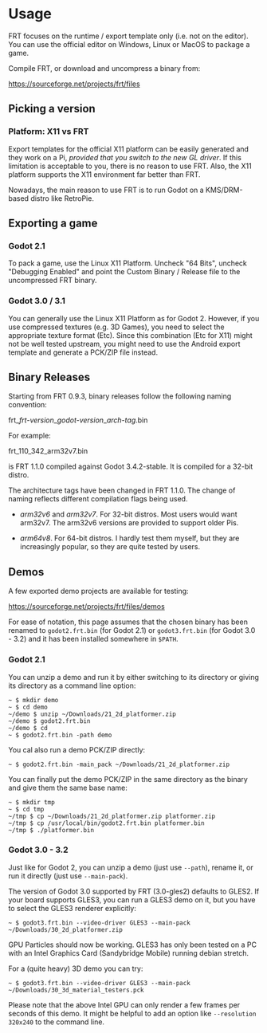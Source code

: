 Usage
=====

FRT focuses on the runtime / export template only (i.e. not on the editor).
You can use the official editor on Windows, Linux or MacOS to package a game.

Compile FRT, or download and uncompress a binary from:

<https://sourceforge.net/projects/frt/files>

## Picking a version

### Platform: X11 vs FRT

Export templates for the official X11 platform can be easily generated and
they work on a Pi, *provided that you switch to the new GL driver*.
If this limitation is acceptable to you, there is no reason to use FRT.
Also, the X11 platform supports the X11 environment far better than FRT.

Nowadays, the main reason to use FRT is to run Godot on a KMS/DRM-based
distro like RetroPie.

## Exporting a game

### Godot 2.1

To pack a game, use the Linux X11 Platform. Uncheck "64 Bits",
uncheck "Debugging Enabled" and point the Custom Binary / Release file to
the uncompressed FRT binary.

### Godot 3.0 / 3.1

You can generally use the Linux X11 Platform as for Godot 2.
However, if you use compressed textures (e.g. 3D Games), you need to
select the appropriate texture format (Etc). Since this combination
(Etc for X11) might not be well tested upstream, you might need
to use the Android export template and generate a PCK/ZIP file instead.

## Binary Releases

Starting from FRT 0.9.3, binary releases follow the following naming
convention:

frt\_*frt-version*\_*godot-version*\_*arch-tag*.bin

For example:

frt\_110\_342\_arm32v7.bin

is FRT 1.1.0 compiled against Godot 3.4.2-stable. It is compiled for
a 32-bit distro.

The architecture tags have been changed in FRT 1.1.0. The change of
naming reflects different compilation flags being used.

- *arm32v6* and *arm32v7*. For 32-bit distros. Most users would want arm32v7.
  The arm32v6 versions are provided to support older Pis.

- *arm64v8*. For 64-bit distros. I hardly test them myself, but they are
  increasingly popular, so they are quite tested by users.

## Demos

A few exported demo projects are available for testing:

<https://sourceforge.net/projects/frt/files/demos>

For ease of notation, this page assumes that the chosen binary has been
renamed to `godot2.frt.bin` (for Godot 2.1) or `godot3.frt.bin`
(for Godot 3.0 - 3.2) and it has been installed somewhere in `$PATH`.

### Godot 2.1

You can unzip a demo and run it by either switching to its directory
or giving its directory as a command line option:

	~ $ mkdir demo
	~ $ cd demo
	~/demo $ unzip ~/Downloads/21_2d_platformer.zip
	~/demo $ godot2.frt.bin
	~/demo $ cd
	~ $ godot2.frt.bin -path demo

You cal also run a demo PCK/ZIP directly:

	~ $ godot2.frt.bin -main_pack ~/Downloads/21_2d_platformer.zip

You can finally put the demo PCK/ZIP in the same directory as the
binary and give them the same base name:

	~ $ mkdir tmp
	~ $ cd tmp
	~/tmp $ cp ~/Downloads/21_2d_platformer.zip platformer.zip
	~/tmp $ cp /usr/local/bin/godot2.frt.bin platformer.bin
	~/tmp $ ./platformer.bin

### Godot 3.0 - 3.2

Just like for Godot 2, you can unzip a demo (just use `--path`),
rename it, or run it directly (just use `--main-pack`).

The version of Godot 3.0 supported by FRT (3.0-gles2) defaults to GLES2.
If your board supports GLES3, you can run a GLES3 demo on it, but
you have to select the GLES3 renderer explicitly:

	~ $ godot3.frt.bin --video-driver GLES3 --main-pack ~/Downloads/30_2d_platformer.zip

GPU Particles should now be working. GLES3 has only been tested on a PC with
an Intel Graphics Card (Sandybridge Mobile) running debian stretch.

For a (quite heavy) 3D demo you can try:

	~ $ godot3.frt.bin --video-driver GLES3 --main-pack ~/Downloads/30_3d_material_testers.pck

Please note that the above Intel GPU can only render a few frames per seconds
of this demo. It might be helpful to add an option like `--resolution 320x240`
to the command line.
